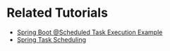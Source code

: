 # Related Tutorials

- [Spring Boot @Scheduled Task Execution Example](https://howtodoinjava.com/spring-boot/enable-scheduling-scheduled-job-example/)
- [Spring Task Scheduling](https://howtodoinjava.com/spring-core/spring-scheduled-annotation/)